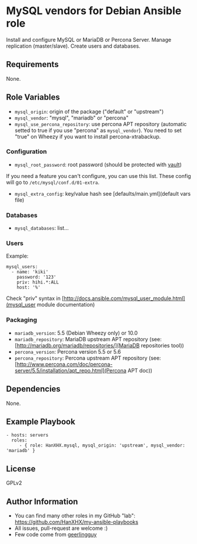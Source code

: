MySQL vendors for Debian Ansible role
======================================

Install and configure MySQL or MariaDB or Percona Server. Manage replication (master/slave). Create users and databases.

Requirements
------------

None.

Role Variables
--------------

- `mysql_origin`: origin of the package ("default" or "upstream")
- `mysql_vendor`: "mysql", "mariadb" or "percona"
- `mysql_use_percona_repository`: use percona APT repository (automatic setted to true if you use "percona" as `mysql_vendor`). You need to set "true" on Wheezy if you want to install percona-xtrabackup.

### Configuration

- `mysql_root_password`: root password (should be protected with [vault](http://docs.ansible.com/playbooks_vault.html))

If you need a feature you can't configure, you can use this list. These config will go to `/etc/mysql/conf.d/01-extra`.

- `mysql_extra_config`: key/value hash see [defaults/main.yml](default vars file)

### Databases

- `mysql_databases`: list...


### Users

Example:

```
mysql_users:
  - name: 'kiki'
    password: '123'
    priv: hihi.*:ALL
    host: '%'
```

Check "priv" syntax in [http://docs.ansible.com/mysql_user_module.html](mysql_user module documentation)

### Packaging

- `mariadb_version`: 5.5 (Debian Wheezy only) or 10.0
- `mariadb_repository`: MariaDB upstream APT repository (see: [http://mariadb.org/mariadb/repositories/](MariaDB repositories tool))
- `percona_version`: Percona version 5.5 or 5.6
- `percona_repository`: Percona upstream APT repository (see: [http://www.percona.com/doc/percona-server/5.5/installation/apt_repo.html](Percona APT doc))

Dependencies
------------

None.

Example Playbook
----------------

    - hosts: servers
      roles:
         - { role: HanXHX.mysql, mysql_origin: 'upstream', mysql_vendor: 'mariadb' }

License
-------

GPLv2

Author Information
------------------

- You can find many other roles in my GitHub "lab": https://github.com/HanXHX/my-ansible-playbooks
- All issues, pull-request are welcome :)
- Few code come from [geerlingguy](https://github.com/geerlingguy)


